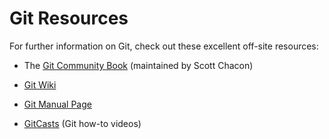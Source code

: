 # Git Resources #

For further information on Git, check out these excellent off-site resources:

- The [Git Community Book](http://book.git-scm.com) (maintained by Scott Chacon) 

- [Git Wiki](http://git.or.cz/gitwiki/FrontPage)
 
- [Git Manual Page](http://www.kernel.org/pub/software/scm/git/docs) 

- [GitCasts](http://www.gitcasts.com) (Git how-to videos)
 

